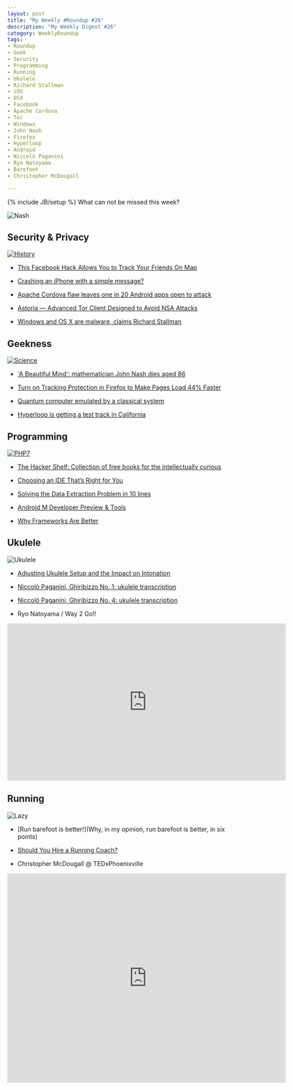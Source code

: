 ```yaml
---
layout: post
title: "My Weekly #Roundup #26"
description: "My Weekly Digest #26"
category: WeeklyRoundup
tags: 
- Roundup
- Geek
- Security
- Programming
- Running
- Ukulele
- Richard Stallman
- iOS
- OSX
- Facebook
- Apache Cordova
- Tor
- Windows
- John Nash
- Firefox
- Hyperloop
- Android
- Niccolò Paganini
- Ryo Natoyama
- Barefoot
- Christopher McDougall

---
```

{% include JB/setup %}
What can not be missed this week? 

![Nash](http://o.aolcdn.com/dims-shared/dims3/GLOB/crop/3322x2063+933+768/resize/630x391!/format/jpg/quality/85/http://hss-prod.hss.aol.com/hss/storage/midas/de76eba458d8ed4c6626ad9e66918ec9/202037006/131901961.jpg)
<!-- more -->

Security & Privacy
--
[![History](https://i.chzbgr.com/maxW500/8025350656/hA8E190B1/)](http://cheezburger.com/8025350656)

- [This Facebook Hack Allows You to Track Your Friends On Map](http://thehackernews.com/2015/05/facebook-hack-location.html)

- [Crashing an iPhone with a simple message?](http://www.andreafortuna.org/security/2015/05/29/ios-imessage-crash/)

- [Apache Cordova flaw leaves one in 20 Android apps open to attack](http://www.v3.co.uk/v3-uk/news/2410427/apache-cordova-flaw-leaves-one-in-20-android-apps-open-to-attack)

- [Astoria — Advanced Tor Client Designed to Avoid NSA Attacks](http://thehackernews.com/2015/05/Astoria-tor-client.html)

- [Windows and OS X are malware, claims Richard Stallman](http://www.theregister.co.uk/2015/05/25/stallman_windows_and_mac_are_malware/)


Geekness
--

[![Science](http://36.media.tumblr.com/e0ef58221b24817f381972cd3e8a890c/tumblr_novcaykwHV1rxxgowo1_r1_500.png)](http://theodd1sout.tumblr.com/post/119784757433/actually-it-is-rocket-science-full-image-facebook)

- ['A Beautiful Mind': mathematician John Nash dies aged 86](http://www.engadget.com/2015/05/24/john-nash/)

- [Turn on Tracking Protection in Firefox to Make Pages Load 44% Faster](http://lifehacker.com/turn-on-tracking-protection-in-firefox-to-make-pages-lo-1706946166)

- [Quantum computer emulated by a classical system](http://phys.org/news/2015-05-quantum-emulated-classical.html)

- [Hyperloop is getting a test track in California](http://mashable.com/2015/05/29/hyperloop-train-california/)


Programming
--
[![PHP7](http://www.commitstrip.com/wp-content/uploads/2015/05/Strip-Meme-PHP6-650-finalenglish2.jpg)](http://www.commitstrip.com/en/2015/05/26/php-7-twice-faster-than-php-5/)

- [The Hacker Shelf: Collection of free books for the intellectually curious](http://hackershelf.com/browse/)

- [Choosing an IDE That’s Right for You](http://insights.dice.com/2015/05/19/choosing-an-ide-right-for-you/)

- [Solving the Data Extraction Problem in 10 lines](http://rodricios.github.io/posts/solving_the_data_extraction_problem.html)

- [Android M Developer Preview & Tools](http://android-developers.blogspot.it/2015/05/android-m-developer-preview-tools.html)

- [Why Frameworks Are Better](http://www.codeproject.com/Articles/995284/Why-Frameworks-Are-Better)

Ukulele
--

![Ukulele](http://www.andreafortuna.org/images/ItsAUkulele.jpg)

- [Adjusting Ukulele Setup and the Impact on Intonation](http://www.gotaukulele.com/2015/02/adjusting-ukulele-setup-and-impact-on.html)

- [Niccolò Paganini, Ghiribizzo No. 1: ukulele transcription](http://www.andreafortuna.org/ukulele/2015/05/28/paganini-ghiribizzo-no-1/)

- [Niccolò Paganini, Ghiribizzo No. 4: ukulele transcription](http://www.andreafortuna.org/ukulele/2015/05/25/paganini-ghiribizzo-no-4/)

- Ryo Natoyama / Way 2 Go!!

<iframe width="640" height="360" src="https://www.youtube.com/embed/js9bwUaFeFg" frameborder="0" allowfullscreen></iframe>


Running
--

![Lazy](http://www.andreafortuna.org/images/lazy.jpg)


- [Run barefoot is better!](Why, in my opinion, run barefoot is better, in six points)

- [Should You Hire a Running Coach?](http://www.nycrunningmama.com/2015/05/19/should-you-hire-a-running-coach/)

- Christopher McDougall @ TEDxPhoenixville 

<iframe width="640" height="480" src="https://www.youtube.com/embed/1i5SAYBvCYk" frameborder="0" allowfullscreen></iframe>